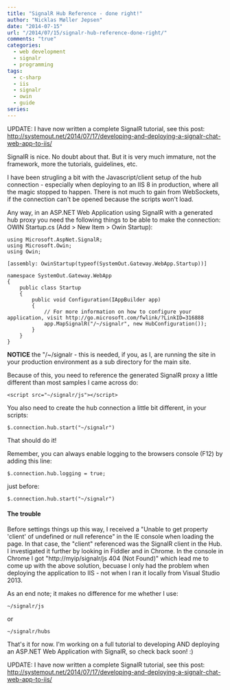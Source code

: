 ```yaml
---
title: "SignalR Hub Reference - done right!"
author: "Nicklas Møller Jepsen"
date: "2014-07-15"
url: "/2014/07/15/signalr-hub-reference-done-right/"
comments: "true"
categories:
  - web development
  - signalr
  - programming
tags:
  - c-sharp
  - iis
  - signalr
  - owin
  - guide
series:
---
```

UPDATE: I have now written a complete SignalR tutorial, see this post: http://systemout.net/2014/07/17/developing-and-deploying-a-signalr-chat-web-app-to-iis/

SignalR is nice. No doubt about that. But it is very much immature, not the framework, more the tutorials, guidelines, etc. 

I have been strugling a bit with the Javascript/client setup of the hub connection - especially when deploying to an IIS 8 in production, where all the magic stopped to happen. There is not much to gain from WebSockets, if the connection can't be opened because the scripts won't load.<!--more-->

Any way, in an ASP.NET Web Application using SignalR with a generated hub proxy you need the following things to be able to make the connection:
OWIN Startup.cs (Add > New Item > Owin Startup):
	
	using Microsoft.AspNet.SignalR;
	using Microsoft.Owin;
	using Owin;
	
	[assembly: OwinStartup(typeof(SystemOut.Gateway.WebApp.Startup))]

	namespace SystemOut.Gateway.WebApp
	{
    	public class Startup
    	{
        	public void Configuration(IAppBuilder app)
        	{
        	    // For more information on how to configure your application, visit http://go.microsoft.com/fwlink/?LinkID=316888
       		    app.MapSignalR("/~/signalr", new HubConfiguration());
        	}
    	}
	}

**NOTICE** the "/~/signalr - this is needed, if you, as I, are running the site in your production environment as a sub directory for the main site.

Because of this, you need to reference the generated SignalR proxy a little different than most samples I came across do:

  	<script src="~/signalr/js"></script>

You also need to create the hub connection a little bit different, in your scripts:

	$.connection.hub.start("~/signalr")

That should do it!

Remember, you can always enable logging to the browsers console (F12) by adding this line:
	
	$.connection.hub.logging = true;
just before:

	$.connection.hub.start("~/signalr")

#### The trouble
Before settings things up this way, I received a "Unable to get property 'client' of undefined or null reference" in the IE console when loading the page. In that case, the "client" referenced was the SignalR client in the Hub.
I investigated it further by looking in Fiddler and in Chrome. In the console in Chrome I got "http://myip/signalr/js 404 (Not Found)" which lead me to come up with the above solution, becuase I only had the problem when deploying the application to IIS - not when I ran it locally from Visual Studio 2013.

As an end note; it makes no difference for me whether I use:
	
	~/signalr/js 
or

	~/signalr/hubs

That's it for now. I'm working on a full tutorial to developing AND deploying an ASP.NET Web Application with SignalR, so check back soon! :)

UPDATE: I have now written a complete SignalR tutorial, see this post: http://systemout.net/2014/07/17/developing-and-deploying-a-signalr-chat-web-app-to-iis/
